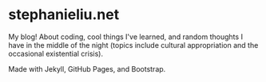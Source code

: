 # stephanieliu.net

My blog! About coding, cool things I've learned, and random thoughts I have in the middle of the night (topics include cultural appropriation and the occasional existential crisis).

Made with Jekyll, GitHub Pages, and Bootstrap.
